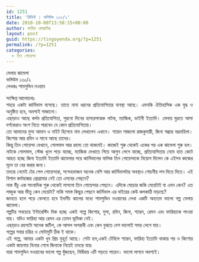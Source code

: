 ```yaml
---
id: 1251
title: 'রিভিউ : ভলিউম ১৩০/২'
date: 2018-10-08T13:58:15+00:00
author: ফাহিম মোন্তাসির
layout: post
guid: https://tingoyenda.org/?p=1251
permalink: /?p=1251
categories:
  - তিন গোয়েন্দা
---
```

<p style="text-align: justify;">
  <span>মেলায় ঝামেলা </span><br /> <span>ভলিউম ১৩০/২ </span><br /> <span>লেখকঃ শামসুদ্দিন নওয়াব </span><br /> <span></span>
</p>

<p style="text-align: justify;">
  <span>সংক্ষিপ্ত আলোচনাঃ </span><br /> <span>শহরে একটা কার্নিভাল বসেছে। তাতে নানা ধরনের প্রতিযোগিতার ব্যবস্থা আছে। এমনকি ঐতিহাসিক এক যুদ্ধ ও অনুষ্ঠিত হবে, অবশ্যই সাজানো। </span><br /> <span>এছাড়াও আছে কর্দম প্রতিযোগিতা, পুরনো দিনের হাস্যরসাত্মক নাটক, ম্যাজিক, ডাইনী ইত্যাদি। মেলায় ঘুরতে আসা দর্শকেরাও অংশ নিতে পারবেন যে কোন প্রতিযোগিতায়।</span><br /> <span>তো আমাদের মুসা আমান ও নাইট হিসেবে নাম লেখালেন এখানে। শ্যারন সাজলো রাজকুমারী, জিনা সম্ভ্রান্ত ভদ্রমহিলা। কিশোর আর রবিন ও সাথে আছে তাদের। </span><br /> <span>কিন্তু তিন গোয়েন্দা যেখানে, গোলমাল আর রহস্য তো থাকবেই। কাজেই শুরু থেকেই একের পর এক ঝামেলা শুরু হল। নাটকে গোলমাল, স্টেজ খুলে পড়ে যাচ্ছে, ম্যাজিক দেখাতে গিয়ে আগুন লেগে যাচ্ছে, প্রতিযোগিতায় নেমে হাত কেটে আহত হচ্ছে জিনা ইত্যাদি ইত্যাদি ঝামেলার পরে কার্নিভালের মালিক তিন গোয়েন্দাকে নিয়োগ দিলেন কে এইসব কাজের মূলে তা বের করার জন্য। </span><br /> <span>তদন্তে নেমেই টের পেল গোয়েন্দারা, সন্দেহভাজন অনেক বেশি আর কার্নিভালটার অবস্থাও শোচনীয় লস দিতে দিতে। এই বিশাল কর্মযজ্ঞের প্রোগ্রামার নেই তো এসবের পেছনে? </span><br /> <span>নাক উঁচু এক সাংবাদিক শুরু থেকেই লাগলো তিন গোয়েন্দার পেছনে। এদিকে ঘোড়ার জকি মেয়েটাই বা এমন কেন? এত লাজুক আর ভীতু কেন মেয়েটা? নাকি সমস্ত কিছুর পেছনে কার্নিভাল এর বাইরের কেউ কলকাঠি নাড়ছে? </span><br /> <span>জানতে হলে পড়ে ফেলতে হবে ইদানীং কালের মধ্যে শামসুদ্দিন নওয়াবের লেখা একটি অন্যতম ভালো গল্প মেলায় ঝামেলা। </span><br /> <span>গল্পটির সবচেয়ে ইন্টারেস্টিং দিক হচ্ছে একই গল্পে কিশোর, মুসা, রবিন, জিনা, শ্যারন, রেমন এবং ফারিহাকে পাওয়া যায়। যদিও ফারিহা আর রেমন এর তেমন ভূমিকা নেই। </span><br /> <span>এছাড়াও রহস্যটা অনেক জটিল, কে আসল অপরাধী এবং কেন বুঝতে বেশ ভালোই সময় লেগে যায়। </span><br /> <span>গল্পের সবার চরিত্র ও মোটামুটি ঠিক ই থাকে। </span><br /> <span>এই গল্পে, আমার একটা খুব প্রিয় মুহূর্ত আছে। </span><span>সেটা হল,একই টেবিলে শ্যারন, ফারিহা ইত্যাদি থাকার পর ও কিশোর একটা জায়গায় ডিনার শেষে জিনাকে নিয়েই তদন্তে যায়৷ </span><br /> <span>যারা শামসুদ্দিন নওয়াবের ভালো গল্প খুঁজছেন, নির্দ্বিধায় এটি পড়তে পারেন। ভালো লাগবে অবশ্যই।</span>
</p>
